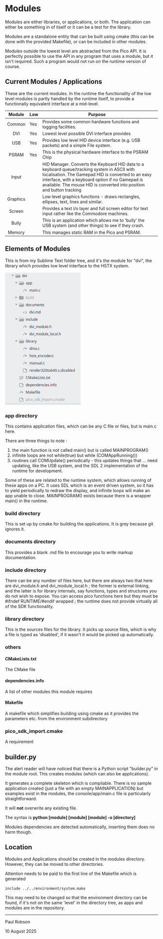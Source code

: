# Modules

Modules are either libraries, or applications, or both. The application can either be something in of itself or it can be a test for the library. 

Modules are a standalone entity that can be built using cmake (this can be done with the provided Makefile), or can be included in other modules.

Modules outside the lowest level are abstracted from the Pico API. It is perfectly possible to use the API in any program that uses a module, but it isn't required. Such a program would not run on the runtime version of course.

## Current Modules / Applications

These are the current modules. In the runtime the functionality of the low level modules is partly handled by the runtime itself, to provide a functionally equivalent interface at a mid-level.

|  Module  | Low  | Purpose                                                      |      |
| :------: | ---- | ------------------------------------------------------------ | ---- |
|  Common  | Yes  | Provides some common hardware functions and logging facilities. |      |
|   DVI    | Yes  | Lowest level possible DVI interface provides                 |      |
|   USB    | Yes  | Provides low level HID device interface (e.g. USB packets) and a simple File system. |      |
|  PSRAM   | Yes  | This is the physical hardware interface to the PSRAM Chip    |      |
|  Input   |      | HID Manager. Converts the Keyboard HID data to a keyboard queue/tracking system in ASCII with localisation. The Gamepad HID is converted to an easy interface, with a keyboard option if no Gamepad is available. The mouse HID is converted into position and button tracking |      |
| Graphics |      | Low level graphics functions - draws rectangles, ellipses, text, lines and similar. |      |
|  Screen  |      | Provides a text i/o layer and full screen editor for text input rather like the Commodore machines. |      |
|  Bully   |      | This is an application which allows me to 'bully' the USB system (and other things) to see if they crash. |      |
|  Memory  |      | This manages static RAM in the Pico and PSRAM.               |      |

## Elements of Modules

This is from my Sublime Text folder tree, and it's the module for "dvi", the library which provides low level interface to the HSTX system.



![image-20250707074634507](./assets/image-20250707074634507.png)

### app directory

This contains application files, which can be any C file or files, but is main.c here. 

There are three things to note :

1) the main function is not called main() but is called MAINPROGRAM()
2) infinite loops are not while(true) but while (COMAppRunning())
4) routines call COMUpdate() periodically - this updates things that ... need updating, like the USB system, and the SDL 2 implementation of the runtime for development.

Some of these are related to the runtime system, which allows running of these apps on a PC. It uses SDL which is an event driven system, so it has to yield periodically to redraw the display, and infinite loops will make an app unable to close. MAINPROGRAM() exists because there is a wrapper main() in the runtime.

### build directory

This is set up by cmake for building the applications. It is grey because git ignores it.

### documents directory

This provides a blank .md file to encourage you to write markup documentation.

### include directory

There can be any number of files here, but there are always two that here are dvi_module.h and dvi_module_local.h ; the former is external linking, and the latter is for library internals, say functions, types and structures you do not wish to expose. You can access pico functions here but they must be #ifndef RUNTIME/#endif wrapped ; the runtime does not provide virtually all of the SDK functionality.

### library directory

This is the sources files for the library. It picks up source files, which is why a file is typed as 'disabled', if it wasn't it would be picked up automatically.

### others

#### CMakeLists.txt

The CMake file

#### dependencies.info

A list of other modules this module requires

#### Makefile

A makefile which simplifies building using cmake as it provides the parameters etc. from the environment subdirectory

### pico_sdk_import.cmake

A requirement

## builder.py

The alert reader will have noticed that there is a Python script "builder.py" in the module root. This creates modules (which can also be applications). 

It generates a complete skeleton which is compilable.  There is no sample application created (just a file with an empty MAINAPPLICATION) but examples exist in the modules, the console/app/main.c file is particularly straightforward.

It will **not** overwrite any existing file.

The syntax is **python [module] [module] [module] -o [directory]**

Modules dependencies are detected automatically, inserting them does no harm though. 

## Location

Modules and Applications should be created in the modules directory. However, they can be moved to other directories. 

Attention needs to be paid to the first line of the Makefile which is generated

`include ../../environment/system.make`

This may need to be changed so that the environment directory can be found, if it's not on the same 'level' in the directory tree, as apps and modules are in the repository.

------

Paul Robson 

10 August 2025